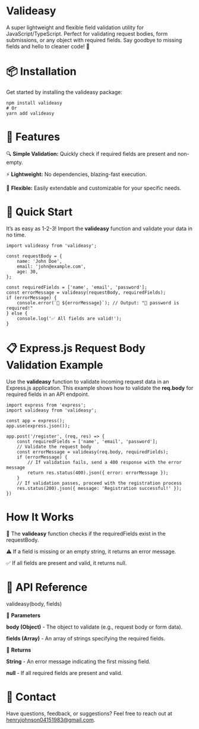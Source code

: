 # **Valideasy**

A super lightweight and flexible field validation utility for JavaScript/TypeScript. Perfect for validating request bodies, form submissions, or any object with required fields. Say goodbye to missing fields and hello to cleaner code! 🌟


# 📦 **Installation**

Get started by installing the valideasy package:
```
npm install valideasy
# Or
yarn add valideasy
```


# 🎁 **Features**

🔍 **Simple Validation:** 
Quickly check if required fields are present and non-empty.

⚡️ **Lightweight:** 
No dependencies, blazing-fast execution.

🔧 **Flexible:** 
Easily extendable and customizable for your specific needs.


# 🚀 **Quick Start**

It’s as easy as 1-2-3! Import the **valideasy** function and validate your data in no time.

```
import valideasy from 'valideasy';

const requestBody = {
    name: 'John Doe',
    email: 'john@example.com',
    age: 30,
};

const requiredFields = ['name', 'email', 'password'];
const errorMessage = valideasy(requestBody, requiredFields);
if (errorMessage) {
    console.error(`🚫 ${errorMessage}`); // Output: "🚫 password is required!"
} else {
    console.log('✅ All fields are valid!');
}
```


# 📋 **Express.js Request Body Validation Example**
Use the **valideasy** function to validate incoming request data in an Express.js application. This example shows how to validate the **req.body** for required fields in an API endpoint.

```
import express from 'express';
import valideasy from 'valideasy';

const app = express();
app.use(express.json());

app.post('/register', (req, res) => {
    const requiredFields = ['name', 'email', 'password'];
    // Validate the request body
    const errorMessage = valideasy(req.body, requiredFields);
    if (errorMessage) {
        // If validation fails, send a 400 response with the error message
        return res.status(400).json({ error: errorMessage });
    }
    // If validation passes, proceed with the registration process
    res.status(200).json({ message: 'Registration successful!' });
})
```


# **How It Works**

🧩 The **valideasy** function checks if the requiredFields exist in the requestBody.

⚠️ If a field is missing or an empty string, it returns an error message.

✅ If all fields are present and valid, it returns null.


# 📜 **API Reference**

valideasy(body, fields)

📝 **Parameters**

**body (Object)** - The object to validate (e.g., request body or form data).

**fields (Array<String>)** - An array of strings specifying the required fields.

🔄 **Returns**

**String** - An error message indicating the first missing field.

**null** - If all required fields are present and valid.


# 💬 **Contact**
Have questions, feedback, or suggestions? Feel free to reach out at henryjohnson04151983@gmail.com.